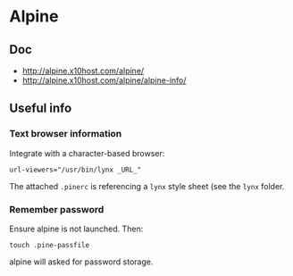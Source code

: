 # Alpine

## Doc

  * http://alpine.x10host.com/alpine/
  * http://alpine.x10host.com/alpine/alpine-info/
  
## Useful info

### Text browser information

Integrate with a character-based browser:

```
url-viewers="/usr/bin/lynx _URL_"
```

The attached `.pinerc` is referencing a `lynx` style sheet (see the `lynx` folder.

### Remember password

Ensure alpine is not launched. Then:

```
touch .pine-passfile
```

alpine will asked for password storage.



